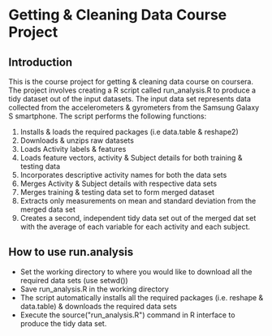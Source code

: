 # Getting & Cleaning 	Data Course Project

## Introduction
This is the course project for getting & cleaning data course on coursera. The project involves creating a R script called run_analysis.R to produce a tidy dataset out of the input datasets. 
The input data set represents data collected from the accelerometers & gyrometers from the Samsung Galaxy S smartphone. The script performs the following functions:

1. Installs & loads the required packages (i.e data.table & reshape2)
2. Downloads & unzips raw datasets
3. Loads Activity labels & features
4. Loads feature vectors, activity & Subject details for both training & testing data
5. Incorporates descriptive activity names for both the data sets
6. Merges Activity & Subject details with respective data sets
7. Merges training & testing data set to form merged dataset
8. Extracts only measurements on mean and standard deviation from the merged data set
9. Creates a second, independent tidy data set out of the merged dat set with the average of each variable for each activity and each    subject.

## How to use run.analysis
* Set the working directory to where you would like to download all the required data sets (use setwd())
* Save run_analysis.R in the working directory
* The script automatically installs all the required packages (i.e. reshape & data.table) & downloads the required data sets
* Execute the source("run_analysis.R") command in R interface to produce the tidy data set.
